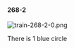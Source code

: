 #### 268-2
![train-268-2-0.png](https://github.com/lil-lab/nlvr/raw/master/nlvr/train/images/19/train-268-2-0.png "train-268-2-0.png")

There is 1 blue circle